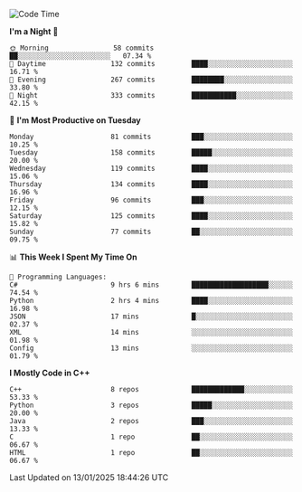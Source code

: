 <!--START_SECTION:waka-->
![Code Time](http://img.shields.io/badge/Code%20Time-247%20hrs%2050%20mins-blue)

**I'm a Night 🦉** 

```text
🌞 Morning                58 commits          ██░░░░░░░░░░░░░░░░░░░░░░░   07.34 % 
🌆 Daytime                132 commits         ████░░░░░░░░░░░░░░░░░░░░░   16.71 % 
🌃 Evening                267 commits         ████████░░░░░░░░░░░░░░░░░   33.80 % 
🌙 Night                  333 commits         ███████████░░░░░░░░░░░░░░   42.15 % 
```
📅 **I'm Most Productive on Tuesday** 

```text
Monday                   81 commits          ███░░░░░░░░░░░░░░░░░░░░░░   10.25 % 
Tuesday                  158 commits         █████░░░░░░░░░░░░░░░░░░░░   20.00 % 
Wednesday                119 commits         ████░░░░░░░░░░░░░░░░░░░░░   15.06 % 
Thursday                 134 commits         ████░░░░░░░░░░░░░░░░░░░░░   16.96 % 
Friday                   96 commits          ███░░░░░░░░░░░░░░░░░░░░░░   12.15 % 
Saturday                 125 commits         ████░░░░░░░░░░░░░░░░░░░░░   15.82 % 
Sunday                   77 commits          ██░░░░░░░░░░░░░░░░░░░░░░░   09.75 % 
```


📊 **This Week I Spent My Time On** 

```text
💬 Programming Languages: 
C#                       9 hrs 6 mins        ███████████████████░░░░░░   74.54 % 
Python                   2 hrs 4 mins        ████░░░░░░░░░░░░░░░░░░░░░   16.98 % 
JSON                     17 mins             █░░░░░░░░░░░░░░░░░░░░░░░░   02.37 % 
XML                      14 mins             ░░░░░░░░░░░░░░░░░░░░░░░░░   01.98 % 
Config                   13 mins             ░░░░░░░░░░░░░░░░░░░░░░░░░   01.79 % 
```

**I Mostly Code in C++** 

```text
C++                      8 repos             █████████████░░░░░░░░░░░░   53.33 % 
Python                   3 repos             █████░░░░░░░░░░░░░░░░░░░░   20.00 % 
Java                     2 repos             ███░░░░░░░░░░░░░░░░░░░░░░   13.33 % 
C                        1 repo              ██░░░░░░░░░░░░░░░░░░░░░░░   06.67 % 
HTML                     1 repo              ██░░░░░░░░░░░░░░░░░░░░░░░   06.67 % 
```




 Last Updated on 13/01/2025 18:44:26 UTC
<!--END_SECTION:waka-->
